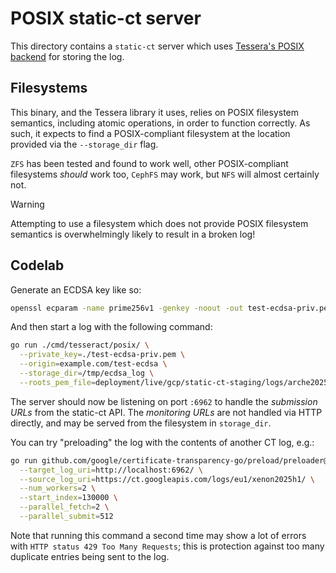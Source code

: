 # POSIX static-ct server

This directory contains a `static-ct` server which uses
[Tessera's POSIX backend](https://pkg.go.dev/github.com/transparency-dev/tessera/storage/posix#section-readme)
for storing the log.

## Filesystems

This binary, and the Tessera library it uses, relies on POSIX filesystem semantics,
including atomic operations, in order to function correctly. As such, it expects to find
a POSIX-compliant filesystem at the location provided via the `--storage_dir` flag.

`ZFS` has been tested and found to work well, other POSIX-compliant filesystems _should_
work too, `CephFS` may work, but `NFS` will almost certainly not.

> [!WARNING]
> Attempting to use a filesystem which does not provide POSIX filesystem
> semantics is overwhelmingly likely to result in a broken log!


## Codelab

Generate an ECDSA key like so:

```bash
openssl ecparam -name prime256v1 -genkey -noout -out test-ecdsa-priv.pem 
```

And then start a log with the following command:

```bash
go run ./cmd/tesseract/posix/ \
  --private_key=./test-ecdsa-priv.pem \
  --origin=example.com/test-ecdsa \
  --storage_dir=/tmp/ecdsa_log \
  --roots_pem_file=deployment/live/gcp/static-ct-staging/logs/arche2025h1/roots.pem
```

The server should now be listening on port `:6962` to handle the _submission URLs_ from
the static-ct API. The _monitoring URLs_ are not handled via HTTP directly, and may be
served from the filesystem in `storage_dir`.

You can try "preloading" the log with the contents of another CT log, e.g.:

```bash
go run github.com/google/certificate-transparency-go/preload/preloader@master \
  --target_log_uri=http://localhost:6962/ \
  --source_log_uri=https://ct.googleapis.com/logs/eu1/xenon2025h1/ \
  --num_workers=2 \
  --start_index=130000 \
  --parallel_fetch=2 \
  --parallel_submit=512
```

Note that running this command a second time may show a lot of errors with
`HTTP status 429 Too Many Requests`; this is protection against too many duplicate
entries being sent to the log.
